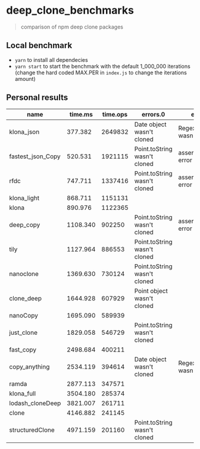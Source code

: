 # deep_clone_benchmarks
 > comparison of npm deep clone packages

## Local benchmark
* `yarn` to install all dependecies
* `yarn start` to start the benchmark with the default 1_000_000 iterations
  (change the hard coded MAX.PER in `index.js` to change the iterations amount)

## Personal results
| name              | time.ms  | time.ops | errors.0                     | errors.1                   | errors.2                     |
| ----------------- | -------- | -------- | ---------------------------- | -------------------------- | ---------------------------- |
| klona_json        | 377.382  | 2649832  | Date object wasn't cloned    | Regex object wasn't cloned | Point.toString wasn't cloned |
| fastest_json_Copy | 520.531  | 1921115  | Point.toString wasn't cloned | assert.deepEqual error     |                              |
| rfdc              | 747.711  | 1337416  | Point.toString wasn't cloned | assert.deepEqual error     |                              |
| klona_light       | 868.711  | 1151131  |                              |                            |                              |
| klona             | 890.976  | 1122365  |                              |                            |                              |
| deep_copy         | 1108.340 | 902250   | Point.toString wasn't cloned | assert.deepEqual error     |                              |
| tily              | 1127.964 | 886553   | Point.toString wasn't cloned |                            |                              |
| nanoclone         | 1369.630 | 730124   | Point.toString wasn't cloned |                            |                              |
| clone_deep        | 1644.928 | 607929   | Point object wasn't cloned   |                            |                              |
| nanoCopy          | 1695.090 | 589939   |                              |                            |                              |
| just_clone        | 1829.058 | 546729   | Point.toString wasn't cloned |                            |                              |
| fast_copy         | 2498.684 | 400211   |                              |                            |                              |
| copy_anything     | 2534.119 | 394614   | Date object wasn't cloned    | Regex object wasn't cloned | Point object wasn't cloned   |
| ramda             | 2877.113 | 347571   |                              |                            |                              |
| klona_full        | 3504.180 | 285374   |                              |                            |                              |
| lodash_cloneDeep  | 3821.007 | 261711   |                              |                            |                              |
| clone             | 4146.882 | 241145   |                              |                            |                              |
| structuredClone   | 4971.159 | 201160   | Point.toString wasn't cloned |                            |                              |
